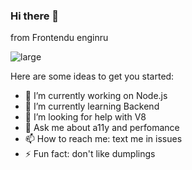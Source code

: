 ### Hi there 👋
from 
Frontendu enginru

![large](https://user-images.githubusercontent.com/39748734/236594286-25a2545a-90bf-4d5c-ab05-9c9574d536c0.svg)


Here are some ideas to get you started:

- 🔭 I’m currently working on Node.js
- 🌱 I’m currently learning Backend
- 🤔 I’m looking for help with V8
- 💬 Ask me about a11y and perfomance
- 📫 How to reach me: text me in issues
- ⚡ Fun fact: don't like dumplings
